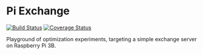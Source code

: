 # Pi Exchange

[![Build Status](https://travis-ci.org/SEIAROTg/pi-exchange.svg?branch=master)](https://travis-ci.org/SEIAROTg/pi-exchange)
[![Coverage Status](https://coveralls.io/repos/github/SEIAROTg/pi-exchange/badge.svg?branch=master)](https://coveralls.io/github/SEIAROTg/pi-exchange?branch=master)

Playground of optimization experiments, targeting a simple exchange server on Raspberry Pi 3B.
